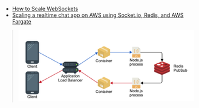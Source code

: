 - [How to Scale WebSockets](https://hackernoon.com/scaling-websockets-9a31497af051)  
- [Scaling a realtime chat app on AWS using Socket.io, Redis, and AWS Fargate](https://medium.com/containers-on-aws/scaling-a-realtime-chat-app-on-aws-using-socket-io-redis-and-aws-fargate-4ed63fb1b681)

> ![](img/swsps.png) 
